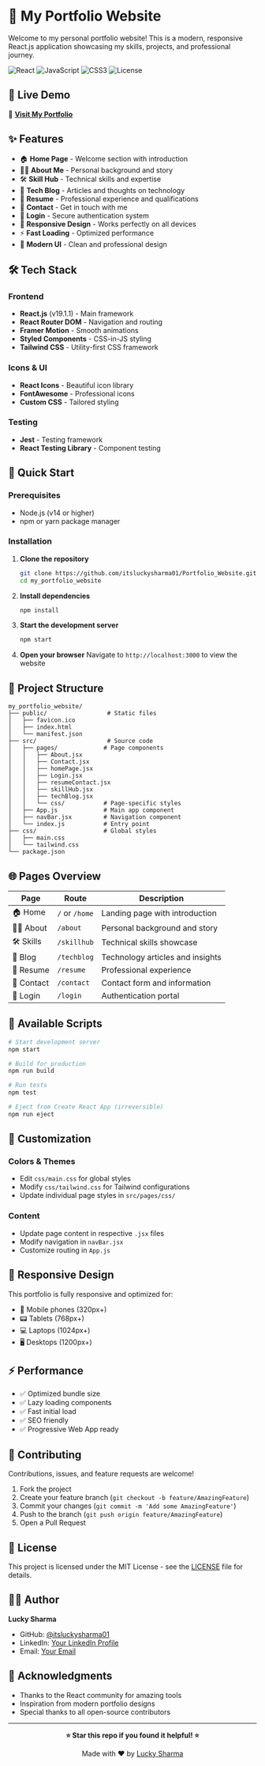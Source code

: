 # 🌟 My Portfolio Website

Welcome to my personal portfolio website! This is a modern, responsive React.js application showcasing my skills, projects, and professional journey.

![React](https://img.shields.io/badge/React-19.1.1-blue?style=flat-square&logo=react)
![JavaScript](https://img.shields.io/badge/JavaScript-ES6+-yellow?style=flat-square&logo=javascript)
![CSS3](https://img.shields.io/badge/CSS3-Tailwind-38B2AC?style=flat-square&logo=css3)
![License](https://img.shields.io/badge/License-MIT-green?style=flat-square)

## 🚀 Live Demo

🔗 **[Visit My Portfolio](your-portfolio-url-here)**

## ✨ Features

- 🏠 **Home Page** - Welcome section with introduction
- 👨‍💻 **About Me** - Personal background and story
- 🛠️ **Skill Hub** - Technical skills and expertise
- 📝 **Tech Blog** - Articles and thoughts on technology
- 📄 **Resume** - Professional experience and qualifications
- 📧 **Contact** - Get in touch with me
- 🔐 **Login** - Secure authentication system
- 📱 **Responsive Design** - Works perfectly on all devices
- ⚡ **Fast Loading** - Optimized performance
- 🎨 **Modern UI** - Clean and professional design

## 🛠️ Tech Stack

### Frontend

- **React.js** (v19.1.1) - Main framework
- **React Router DOM** - Navigation and routing
- **Framer Motion** - Smooth animations
- **Styled Components** - CSS-in-JS styling
- **Tailwind CSS** - Utility-first CSS framework

### Icons & UI

- **React Icons** - Beautiful icon library
- **FontAwesome** - Professional icons
- **Custom CSS** - Tailored styling

### Testing

- **Jest** - Testing framework
- **React Testing Library** - Component testing

## 🚀 Quick Start

### Prerequisites

- Node.js (v14 or higher)
- npm or yarn package manager

### Installation

1. **Clone the repository**

   ```bash
   git clone https://github.com/itsluckysharma01/Portfolio_Website.git
   cd my_portfolio_website
   ```

2. **Install dependencies**

   ```bash
   npm install
   ```

3. **Start the development server**

   ```bash
   npm start
   ```

4. **Open your browser**
   Navigate to `http://localhost:3000` to view the website

## 📁 Project Structure

```
my_portfolio_website/
├── public/                 # Static files
│   ├── favicon.ico
│   ├── index.html
│   └── manifest.json
├── src/                    # Source code
│   ├── pages/             # Page components
│   │   ├── About.jsx
│   │   ├── Contact.jsx
│   │   ├── homePage.jsx
│   │   ├── Login.jsx
│   │   ├── resumeContact.jsx
│   │   ├── skillHub.jsx
│   │   ├── techBlog.jsx
│   │   └── css/           # Page-specific styles
│   ├── App.js             # Main app component
│   ├── navBar.jsx         # Navigation component
│   └── index.js           # Entry point
├── css/                   # Global styles
│   ├── main.css
│   └── tailwind.css
└── package.json
```

## 🌐 Pages Overview

| Page       | Route          | Description                      |
| ---------- | -------------- | -------------------------------- |
| 🏠 Home    | `/` or `/home` | Landing page with introduction   |
| 👨‍💻 About   | `/about`       | Personal background and story    |
| 🛠️ Skills  | `/skillhub`    | Technical skills showcase        |
| 📝 Blog    | `/techblog`    | Technology articles and insights |
| 📄 Resume  | `/resume`      | Professional experience          |
| 📧 Contact | `/contact`     | Contact form and information     |
| 🔐 Login   | `/login`       | Authentication portal            |

## 📜 Available Scripts

```bash
# Start development server
npm start

# Build for production
npm run build

# Run tests
npm test

# Eject from Create React App (irreversible)
npm run eject
```

## 🎨 Customization

### Colors & Themes

- Edit `css/main.css` for global styles
- Modify `css/tailwind.css` for Tailwind configurations
- Update individual page styles in `src/pages/css/`

### Content

- Update page content in respective `.jsx` files
- Modify navigation in `navBar.jsx`
- Customize routing in `App.js`

## 📱 Responsive Design

This portfolio is fully responsive and optimized for:

- 📱 Mobile phones (320px+)
- 📟 Tablets (768px+)
- 💻 Laptops (1024px+)
- 🖥️ Desktops (1200px+)

## ⚡ Performance

- ✅ Optimized bundle size
- ✅ Lazy loading components
- ✅ Fast initial load
- ✅ SEO friendly
- ✅ Progressive Web App ready

## 🤝 Contributing

Contributions, issues, and feature requests are welcome!

1. Fork the project
2. Create your feature branch (`git checkout -b feature/AmazingFeature`)
3. Commit your changes (`git commit -m 'Add some AmazingFeature'`)
4. Push to the branch (`git push origin feature/AmazingFeature`)
5. Open a Pull Request

## 📝 License

This project is licensed under the MIT License - see the [LICENSE](LICENSE) file for details.

## 👨‍💻 Author

**Lucky Sharma**

- GitHub: [@itsluckysharma01](https://github.com/itsluckysharma01)
- LinkedIn: [Your LinkedIn Profile](your-linkedin-url)
- Email: [Your Email](mailto:your-email@example.com)

## 🙏 Acknowledgments

- Thanks to the React community for amazing tools
- Inspiration from modern portfolio designs
- Special thanks to all open-source contributors

---

<div align="center">

**⭐ Star this repo if you found it helpful! ⭐**

Made with ❤️ by [Lucky Sharma](https://github.com/itsluckysharma01)

</div>
